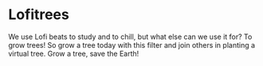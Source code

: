# Lofitrees
We use Lofi beats to study and to chill, but what else can we use it for? To grow trees! So grow a tree today with this filter and join others in planting a virtual tree. Grow a tree, save the Earth!
